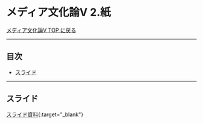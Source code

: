 # メディア文化論V 2.紙<!-- omit in toc -->

[メディア文化論V TOP に戻る](./index.md)

---
## 目次<!-- omit in toc -->
- [スライド](#スライド)


---

## スライド

[スライド資料](./mct5_03slide.pdf){:target="_blank"}

